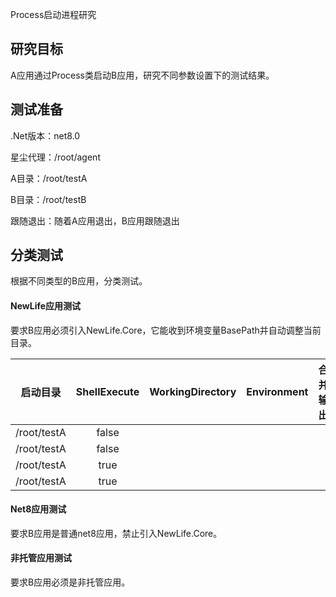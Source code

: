 Process启动进程研究

## 研究目标

A应用通过Process类启动B应用，研究不同参数设置下的测试结果。



## 测试准备

.Net版本：net8.0

星尘代理：/root/agent

A目录：/root/testA

B目录：/root/testB

跟随退出：随着A应用退出，B应用跟随退出



## 分类测试

根据不同类型的B应用，分类测试。

#### NewLife应用测试

要求B应用必须引入NewLife.Core，它能收到环境变量BasePath并自动调整当前目录。

| 启动目录    | ShellExecute | WorkingDirectory | Environment | 合并输出 | 跟随退出 | 结果 |
| ----------- | :----------: | ---------------- | ----------- | -------- | -------- | ---- |
| /root/testA |    false     |                  |             |          |          |      |
| /root/testA |    false     |                  |             |          |          |      |
| /root/testA |     true     |                  |             |          |          |      |
| /root/testA |     true     |                  |             |          |          |      |



#### Net8应用测试

要求B应用是普通net8应用，禁止引入NewLife.Core。



#### 非托管应用测试

要求B应用必须是非托管应用。

